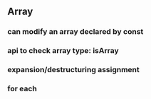 ## Array
### can modify an array declared by const
### api to check array type: isArray
###  expansion/destructuring assignment
### for each
###
###
###
###

